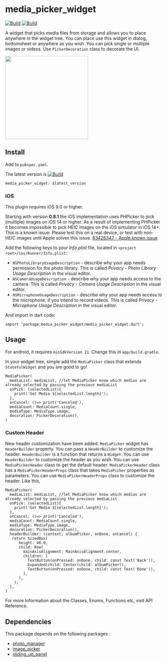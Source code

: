 # media_picker_widget
[![Build](https://img.shields.io/badge/pub-v0.0.8-%23009F00)](https://pub.dev/packages/media_picker_widget)
[![Build](https://img.shields.io/badge/licence-MIT-%23f16f12)](https://github.com/rafid08/media_picker_widget/blob/master/LICENSE)


 A widget that picks media files from storage and allows you to place anywhere in the widget tree. You can place use this widget in dialog, bottomsheet or anywhere as you wish. You can pick single or multiple images or videos. Use `PickerDecoration` class to decorate the UI.
 
<p>
  <img src="https://raw.githubusercontent.com/rafid08/media_picker_widget/master/resources/demo.gif" width=265/>
</p>


## Install
Add to `pubspec.yaml`.

The latest version is   [![Build](https://img.shields.io/badge/pub-v1.0.0-%23009F00)](https://pub.dev/packages/media_picker_widget)

```
media_picker_widget: $latest_version
```

### iOS

This plugin requires iOS 9.0 or higher.

Starting with version **0.8.1** the iOS implementation uses PHPicker to pick (multiple) images on iOS 14 or higher.
As a result of implementing PHPicker it becomes impossible to pick HEIC images on the iOS simulator in iOS 14+. This is a known issue. Please test this on a real device, or test with non-HEIC images until Apple solves this issue. [63426347 - Apple known issue](https://www.google.com/search?q=63426347+apple&sxsrf=ALeKk01YnTMid5S0PYvhL8GbgXJ40ZS[…]t=gws-wiz&ved=0ahUKEwjKh8XH_5HwAhWL_rsIHUmHDN8Q4dUDCA8&uact=5)

Add the following keys to your _Info.plist_ file, located in `<project root>/ios/Runner/Info.plist`:

* `NSPhotoLibraryUsageDescription` - describe why your app needs permission for the photo library. This is called _Privacy - Photo Library Usage Description_ in the visual editor.
* `NSCameraUsageDescription` - describe why your app needs access to the camera. This is called _Privacy - Camera Usage Description_ in the visual editor.
* `NSMicrophoneUsageDescription` - describe why your app needs access to the microphone, if you intend to record videos. This is called _Privacy - Microphone Usage Description_ in the visual editor.

And import in dart code:
```
import 'package:media_picker_widget/media_picker_widget.dart';
```

## Usage
For android, it requires `minSdkVersion 21`. Change this in `app/build.gradle`.

In your widget tree, simple add the `MediaPicker` class that extends `StatefulWidget` and you are good to go!
```
MediaPicker(
  mediaList: mediaList, //let MediaPicker know which medias are already selected by passing the previous mediaList
  onPick: (selectedList){
    print('Got Media ${selectedList.length}');
  },
  onCancel: ()=> print('Canceled'),
  mediaCount: MediaCount.single,
  mediaType: MediaType.image,
  decoration: PickerDecoration(),
)
```

### Custom Header
New header customization have been added. `MediaPicker` widget has `HeaderBuilder` property. You can pass a `HeaderBuilder` to customize the header. `HeaderBuilder` is a function that returns a `Widget`. You can use `HeaderBuilder` to customize the header as you wish. You can use `MediaPickerHeader` class to get the default header. `MediaPickerHeader` class has a `MediaPickerHeaderProps` class that takes `MediaPicker` properties as parameters. You can use `MediaPickerHeaderProps` class to customize the header. 
Like this,
```
MediaPicker(
  mediaList: mediaList, //let MediaPicker know which medias are already selected by passing the previous mediaList
  onPick: (selectedList){
    print('Got Media ${selectedList.length}');
  },
  onCancel: ()=> print('Canceled'),
  mediaCount: MediaCount.single,
  mediaType: MediaType.image,
  decoration: PickerDecoration(),
  headerBuilder: (context, albumPicker, onDone, onCancel) {
   return SizedBox(
      height: 46.0,
      child: Row(
        mainAxisAlignment: MainAxisAlignment.center,
        children: [
          TextButton(onPressed: onDone, child: const Text('Back')),
          Expanded(child: Center(child: albumPicker)),
          TextButton(onPressed: onDone, child: const Text('Done')),
        ],
      ),
    );
  },
)
```


For more Information about the Classes, Enums, Functions etc, visit API Reference.


## Dependencies
This package depends on the following packages :
- [photo_manager](https://pub.dev/packages/photo_manager)
- [image_picker](https://pub.dev/packages/image_picker)
- [sliding_up_panel](https://pub.dev/packages/sliding_up_panel)
